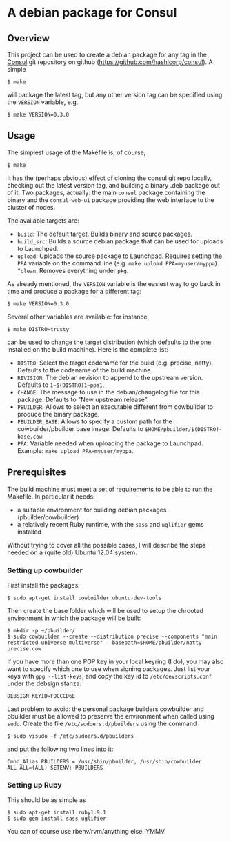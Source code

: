 # A debian package for Consul

## Overview

This project can be used to create a debian package for any tag in the 
[Consul](http://www.consul.io) git repository on github 
(https://github.com/hashicorp/consul). A simple

    $ make

will package the latest tag, but any other version tag can be specified using
the `VERSION` variable, e.g.

    $ make VERSION=0.3.0


## Usage

The simplest usage of the Makefile is, of course,

    $ make

It has the (perhaps obvious) effect of cloning the consul git repo locally, checking
out the latest version tag, and building a binary .deb package out of it. Two packages,
actually: the main `consul` package containing the binary and the `consul-web-ui` package
providing the web interface to the cluster of nodes.

The available targets are:

* `build`: The default target. Builds binary and source packages.
* `build_src`: Builds a source debian package that can be used for uploads to Launchpad.
* `upload`: Uploads the source package to Launchpad. Requires setting the `PPA` variable on
            the command line (e.g. `make upload PPA=myuser/myppa`).
*`clean`: Removes everything under `pkg`.

As already mentioned, the `VERSION` variable is the easiest way to go back in time
and produce a package for a different tag:

    $ make VERSION=0.3.0

Several other variables are available: for instance,

    $ make DISTRO=trusty

can be used to change the target distribution (which defaults to
the one installed on the build machine). Here is the complete list:


* `DISTRO`: Select the target codename for the build (e.g. precise, natty).
            Defaults to the codename of the build machine.
* `REVISION`: The debian revision to append to the upstream version. Defaults
              to `1~$(DISTRO)1~ppa1`.
* `CHANGE`: The message to use in the debian/changelog file for this package.
            Defaults to "New upstream release".
* `PBUILDER`: Allows to select an executable different from cowbuilder to 
              produce the binary package.
* `PBUILDER_BASE`: Allows to specify a custom path for the cowbuilder/pbuilder base
                   image. Defaults to `$HOME/pbuilder/$(DISTRO)-base.cow`.
* `PPA`: Variable needed when uploading the package to Launchpad.
         Example: `make upload PPA=myuser/myppa`.

## Prerequisites

The build machine must meet a set of requirements to be able to
run the Makefile. In particular it needs:

* a suitable environment for building debian packages (pbuilder/cowbuilder)
* a relatively recent Ruby runtime, with the `sass` and `uglifier` gems installed

Without trying to cover all the possible cases, I will describe the steps needed on a
(quite old) Ubuntu 12.04 system.

### Setting up cowbuilder

First install the packages:

    $ sudo apt-get install cowbuilder ubuntu-dev-tools

Then create the base folder which will be used to setup the chrooted 
environment in which the package will be built:

    $ mkdir -p ~/pbuilder/
    $ sudo cowbuilder --create --distribution precise --components "main restricted universe multiverse" --basepath=$HOME/pbuilder/natty-precise.cow

If you have more than one PGP key in your local keyring (I do), 
you may also want to specify which one to use when signing 
packages. Just list your keys with `gpg --list-keys`, and copy 
the key id to `/etc/devscripts.conf` under the debsign stanza:

    DEBSIGN_KEYID=FDCCCD6E

Last problem to avoid: the personal package builders cowbuilder and 
pbuilder must be allowed to preserve the environment
when called using `sudo`. Create the file `/etc/sudoers.d/pbuilders` using the command

    $ sudo visudo -f /etc/sudoers.d/pbuilders

and put the following two lines into it:

    Cmnd_Alias PBUILDERS = /usr/sbin/pbuilder, /usr/sbin/cowbuilder
    ALL ALL=(ALL) SETENV: PBUILDERS

### Setting up Ruby

This should be as simple as
    
    $ sudo apt-get install ruby1.9.1
    $ sudo gem install sass uglifier

You can of course use rbenv/rvm/anything else. YMMV.

